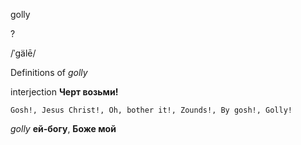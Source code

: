 golly

?

/ˈɡälē/

Definitions of _golly_

interjection
**Черт возьми!**

    Gosh!, Jesus Christ!, Oh, bother it!, Zounds!, By gosh!, Golly!

_golly_
**ей-богу**, **Боже мой**